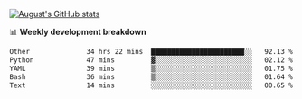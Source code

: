 
[![August's GitHub stats](https://github-readme-stats.vercel.app/api?username=zou-weidong&show_icons=true&theme=radical)](https://github.com/zou-weidong)


📊 **Weekly development breakdown**
<!--START_SECTION:waka-->

```txt
Other              34 hrs 22 mins  ███████████████████████░░   92.13 %
Python             47 mins         ▓░░░░░░░░░░░░░░░░░░░░░░░░   02.12 %
YAML               39 mins         ▒░░░░░░░░░░░░░░░░░░░░░░░░   01.75 %
Bash               36 mins         ▒░░░░░░░░░░░░░░░░░░░░░░░░   01.64 %
Text               14 mins         ░░░░░░░░░░░░░░░░░░░░░░░░░   00.65 %
```

<!--END_SECTION:waka-->
